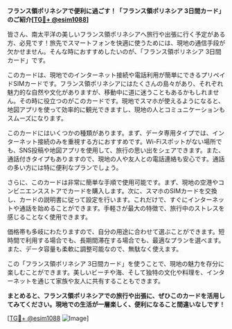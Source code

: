 **フランス領ポリネシアで便利に過ごす！「フランス領ポリネシア 3日間カード」のご紹介[[TG💪+ @esim1088](https://t.me/s/esim1088)]**

皆さん、南太平洋の美しいフランス領ポリネシアへ旅行や出張に行く予定がある方、必見です！旅先でスマートフォンを快適に使うためには、現地の通信手段が欠かせません。そんな時におすすめしたいのが、「フランス領ポリネシア 3日間カード」です。

このカードは、現地でのインターネット接続や電話利用が簡単にできるプリペイドSIMカードです。フランス領ポリネシアにはたくさんの島々があり、それぞれ魅力的な自然や文化がありますが、移動中に道に迷うこともあるかもしれません。その時に役立つのがこのカードです。現地でスマホが使えるようになると、地図アプリを使って効率的に観光できますし、現地の人とコミュニケーションもスムーズになります。

このカードにはいくつかの種類があります。まず、データ専用タイプでは、インターネット接続のみを重視する方におすすめです。Wi-Fiスポットがない場所でも、SNS投稿や地図アプリを使用して、旅行の思い出をシェアできます。また、通話付きタイプもありますので、現地の人や友人との電話連絡も安心です。通話の多い方には特に便利なプランでしょう。

さらに、このカードは非常に簡単な手順で使用可能です。まず、現地の空港やコンビニエンスストアでカードを購入します。次に、スマホのSIMカードを交換し、カードの説明書に従って設定を行います。これだけで、すぐにインターネットや通話を始めることができます。手軽さが最大の特徴で、旅行中のストレスを感じることなく使用できます。

価格帯も多岐にわたりますので、自分の用途に合わせて選ぶことができます。短時間で利用する場合でも、長期間滞在する場合でも、最適なプランを選べます。また、データ容量も柔軟に調整可能なので、無駄なく使えます。

この「フランス領ポリネシア 3日間カード」を使うことで、現地の魅力を存分に楽しむことができます。美しいビーチや海、そして独特の文化や料理を、インターネットを通じて家族や友人に共有することもできます。

**まとめると、フランス領ポリネシアでの旅行や出張に、ぜひこのカードを活用してみてください。現地での生活が一層楽しく、便利になること間違いなしです！**

[[TG💪+ @esim1088](https://t.me/s/esim1088) ![Image](https://i.postimg.cc/Y0z9fWf4/image.png)]